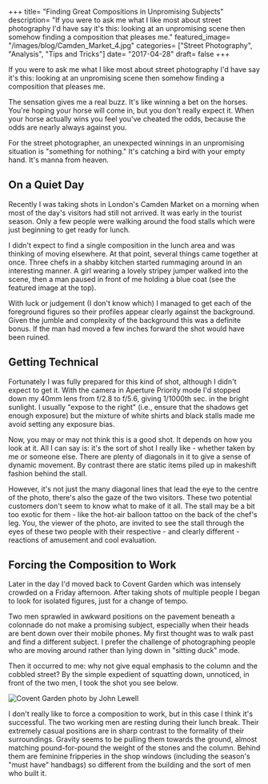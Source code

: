 +++
title= "Finding Great Compositions in Unpromising Subjects"
description= "If you were to ask me what I like most about street photography I'd have say it's this: looking at an unpromising scene then somehow finding a composition that pleases me."
featured_image= "/images/blog/Camden_Market_4.jpg"
categories= ["Street Photography", "Analysis", "Tips and Tricks"]
date= "2017-04-28"
draft= false
+++

If you were to ask me what I like most about street photography I'd have say it's this: looking at an unpromising scene then somehow finding a composition that pleases me.

The sensation gives me a real buzz. It's like winning a bet on the horses. You're hoping your horse will come in, but you don't really expect it. When your horse actually wins you feel you've cheated the odds, because the odds are nearly always against you.

For the street photographer, an unexpected winnings in an unpromising situation is "something for nothing." It's catching a bird with your empty hand. It's manna from heaven.

## On a Quiet Day
  
Recently I was taking shots in London's Camden Market on a morning when most of the day's visitors had still not arrived. It was early in the tourist season. Only a few people were walking around the food stalls which were just beginning to get ready for lunch.

I didn't expect to find a single composition in the lunch area and was thinking of moving elsewhere. At that point, several things came together at once. Three chefs in a shabby kitchen started rummaging around in an interesting manner. A girl wearing a lovely stripey jumper walked into the scene, then a man paused in front of me holding a blue coat (see the featured image at the top).

With luck or judgement (I don't know which) I managed to get each of the foreground figures so their profiles appear clearly against the background. Given the jumble and complexity of the background this was a definite bonus. If the man had moved a few inches forward the shot would have been ruined.

## Getting Technical
  
Fortunately I was fully prepared for this kind of shot, although I didn't expect to get it. With the camera in Aperture Priority mode I'd stopped down my 40mm lens from f/2.8 to f/5.6, giving 1/1000th sec. in the bright sunlight. I usually "expose to the right" (i.e., ensure that the shadows get enough exposure) but the mixture of white shirts and black stalls made me avoid setting any exposure bias.

Now, you may or may not think this is a good shot. It depends on how you look at it. All I can say is: it's the sort of shot I really like - whether taken by me or someone else. There are plenty of diagonals in it to give a sense of dynamic movement. By contrast there are static items piled up in makeshift fashion behind the stall.

However, it's not just the many diagonal lines that lead the eye to the centre of the photo, there's also the gaze of the two visitors. These two potential customers don't seem to know what to make of it all. The stall may be a bit too exotic for them - like the hot-air balloon tattoo on the back of the chef's leg. You, the viewer of the photo, are invited to see the stall through the eyes of these two people with their respective - and clearly different - reactions of amusement and cool evaluation.

## Forcing the Composition to Work
  
Later in the day I'd moved back to Covent Garden which was intensely crowded on a Friday afternoon. After taking shots of multiple people I began to look for isolated figures, just for a change of tempo.

Two men sprawled in awkward positions on the pavement beneath a colonnade do not make a promising subject, especially when their heads are bent down over their mobile phones. My first thought was to walk past and find a different subject. I prefer the challenge of photographing people who are moving around rather than lying down in "sitting duck" mode.

Then it occurred to me: why not give equal emphasis to the column and the cobbled street? By the simple expedient of squatting down, unnoticed, in front of the two men, I took the shot you see below.

<img class="lazyload" data-src="/images/blog/Covent_Garden_1.jpg" alt="Covent Garden photo by John Lewell">

I don't really like to force a composition to work, but in this case I think it's successful. The two working men are resting during their lunch break. Their extremely casual positions are in sharp contrast to the formality of their surroundings. Gravity seems to be pulling them towards the ground, almost matching pound-for-pound the weight of the stones and the column. Behind them are feminine fripperies in the shop windows (including the season's "must have" handbags) so different from the building and the sort of men who built it.